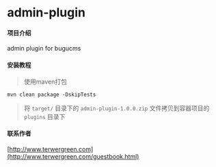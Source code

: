 # admin-plugin

#### 项目介绍
admin plugin for bugucms

#### 安装教程

> 使用maven打包

```
mvn clean package -DskipTests
```

> 将 ``target/`` 目录下的 ``admin-plugin-1.0.0.zip`` 文件拷贝到容器项目的 ``plugins`` 目录下

#### 联系作者

[http://www.terwergreen.com](http://www.terwergreen.com/guestbook.html)